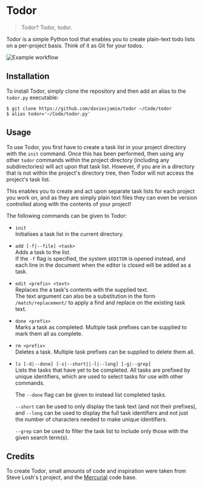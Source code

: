 Todor
=====

> Todor? Todor, todor.

Todor is a simple Python tool that enables you to create plain-text todo lists
on a per-project basis. Think of it as Git for your todos.

![Example
workflow](https://github.com/daviesjamie/todor/raw/master/workflow.png)

## Installation

To install Todor, simply clone the repository and then add an alias to the
`todor.py` executable:

```
$ git clone https://github.com/daviesjamie/todor ~/Code/todor
$ alias todor='~/Code/todor.py'
```

## Usage

To use Todor, you first have to create a task list in your project directory
with the `init` command. Once this has been performed, then using any other
`todor` commands within the project directory (including any subdirectories)
will act upon that task list. However, if you are in a directory that is not
within the project's directory tree, then Todor will not access the project's
task list.

This enables you to create and act upon separate task lists for each project you
work on, and as they are simply plain text files they can even be version
controlled along with the contents of your project!

The following commands can be given to Todor:
 - `init`<br />
   Initialises a task list in the current directory.

 - `add [-f|--file] <task>`<br />
   Adds a task to the list.<br />
   If the `-f` flag is specified, the system `$EDITOR` is opened instead, and
   each line in the document when the editor is closed will be added as a task.

 - `edit <prefix> <text>`<br />
   Replaces the a task's contents with the supplied text.<br />
   The text argument can also be a substitution in the form
   `/match/replacement/` to apply a find and replace on the existing task text.

 - `done <prefix>`<br />
   Marks a task as completed. Multiple task prefixes can be supplied
   to mark them all as complete.

 - `rm <prefix>`<br />
   Deletes a task. Multiple task prefixes can be supplied to delete them all.

 - `ls [-d|--done] [-s|--short||-l|--long] [-g|--grep]`<br />
   Lists the tasks that have yet to be completed. All tasks are prefixed by
   unique identifiers, which are used to select tasks for use with other
   commands.

   The `--done` flag can be given to instead list completed tasks.

   `--short` can be used to only display the task text (and not their prefixes),
   and `--long` can be used to display the full task identifiers and not just
   the number of characters needed to make unique identifiers.

   `--grep` can be used to filter the task list to include only those with the
   given search term(s).


## Credits

To create Todor, small amounts of code and inspiration were taken from Steve
Losh's [t](http://stevelosh.com/projects/t/) project, and the
[Mercurial](http://mercurial.selenic.com/) code base.
